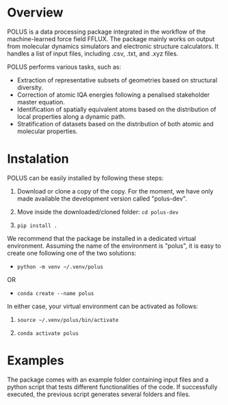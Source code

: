 # Overview

POLUS is a data processing package integrated in the workflow of the machine-learned force field FFLUX. The package mainly works on
output from molecular dynamics simulators and electronic structure calculators. It handles a list of input files, including .csv, .txt,
and .xyz files. 

POLUS performs various tasks, such as: 
- Extraction of representative subsets of geometries based on structural diversity.
- Correction of atomic IQA energies following a penalised stakeholder master equation.
- Identification of spatially equivalent atoms based on the distribution of local properties along a dynamic path.
- Stratification of datasets based on the distribution of both atomic and molecular properties.

# Instalation

POLUS can be easily installed by following these steps:

1. Download or clone a copy of the copy. For the moment, we have only
made available the development version called "polus-dev".

2. Move inside the downloaded/cloned folder: ```cd polus-dev```

3. ```pip install .```

We recommend that the package be installed in a dedicated virtual environment.
Assuming the name of the environment is "polus", it is easy to create one following
one of the two solutions:

-  ```python -m venv ~/.venv/polus```

OR

- ```conda create --name polus```

In either case, your virtual environment can be activated as follows:

1.  ```source ~/.venv/polus/bin/activate```

2. ```conda activate polus```

# Examples

The package comes with an example folder containing input files and a python script that
tests different functionalities of the code. If successfully executed, the previous script 
generates several folders and files.


